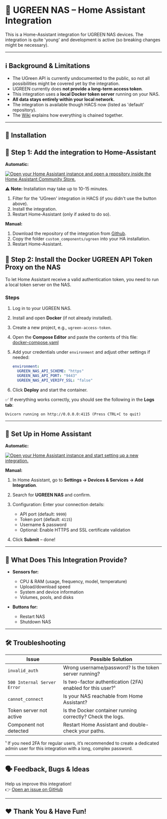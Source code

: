 # 🧩 UGREEN NAS – Home Assistant Integration

This is a Home-Assistant integration for UGREEN NAS devices.
The integration is quite 'young' and development is active (so breaking changes might be necessary).

---

## ℹ️ Background & Limitations

- The UGreen API is currently undocumented to the public, so not all possibilities might be covered yet by the integration.
- UGREEN currently does **not provide a long-term access token**.
- This integration uses a **local Docker token server** running on your NAS.
- **All data stays entirely within your local network.**
- The integration is available though HACS now (listed as 'default' repository).
- The [Wiki](https://github.com/Tom-Bom-badil/home-assistant_ugreen-nas/wiki/How-this-works) explains how everything is chained together.

---

## 🔧 Installation

## 🐳 Step 1: Add the integration to Home-Assistant

**Automatic:**

[![Open your Home Assistant instance and open a repository inside the Home Assistant Community Store.](https://my.home-assistant.io/badges/hacs_repository.svg)](https://my.home-assistant.io/redirect/hacs_repository/?owner=tom-bom-badil&repository=home-assistant_ugreen-nas&category=Integration)

⚠️ **Note:** Installation may take up to 10-15 minutes.

1. Filter for the 'UGreen' integration in HACS (if you didn't use the button above).
2. Install the integration.
3. Restart Home-Assistant (only if asked to do so).

**Manual:**

1. Download the repository of the integration from [Github](https://github.com/Tom-Bom-badil/home-assistant_ugreen-nas).
2. Copy the folder `custom_components/ugreen` into your HA installation.
3. Restart Home-Assistant.

## 🐳 Step 2: Install the Docker UGREEN API Token Proxy on the NAS

To let Home Assistant receive a valid authentication token, you need to run a local token server on the NAS.

### Steps

1. Log in to your UGREEN NAS.

2. Install and open **Docker** (if not already installed).

3. Create a new project, e.g., `ugreen-access-token`.

4. Open the **Compose Editor** and paste the contents of this file:  
   [docker-compose.yaml](https://github.com/Tom-Bom-badil/home-assistant_ugreen-nas/blob/main/addons/docker-compose.yaml)

5. Add your credentials under `environment` and adjust other settings if needed:

   ```yaml
   environment:
     UGREEN_NAS_API_SCHEME: "https"
     UGREEN_NAS_API_PORT: "9443"
     UGREEN_NAS_API_VERIFY_SSL: "false"
   ```

6. Click **Deploy** and start the container.

✅ If everything works correctly, you should see the following in the **Logs tab**:

```
Uvicorn running on http://0.0.0.0:4115 (Press CTRL+C to quit)
```

---

## 🔗 Set Up in Home Assistant

**Automatic:**

[![Open your Home Assistant instance and start setting up a new integration.](https://my.home-assistant.io/badges/config_flow_start.svg)](https://my.home-assistant.io/redirect/config_flow_start/?domain=ugreen)

**Manual:**

1. In Home Assistant, go to **Settings → Devices & Services → Add Integration**.

2. Search for **UGREEN NAS** and confirm.

3. Configuration: Enter your connection details:  
   - API port (default: `9999`)
   - Token port (default: `4115`)
   - Username & password
   - Optional: Enable HTTPS and SSL certificate validation

4. Click **Submit** – done!

---

## 🧠 What Does This Integration Provide?

- **Sensors for:**
  - CPU & RAM (usage, frequency, model, temperature)
  - Upload/download speed
  - System and device information
  - Volumes, pools, and disks

- **Buttons for:**
  - Restart NAS
  - Shutdown NAS

---

## 🛠️ Troubleshooting

| Issue                      | Possible Solution                                                     |
|----------------------------|------------------------------------------------------------------------|
| `invalid_auth`             | Wrong username/password? Is the token server running?                 |
| `500 Internal Server Error`| Is two-factor authentication (2FA) enabled for this user?¹            |
| `cannot_connect`           | Is your NAS reachable from Home Assistant?                            |
| Token server not active    | Is the Docker container running correctly? Check the logs.            |
| Component not detected     | Restart Home Assistant and double-check your paths.                   |

¹ If you need 2FA for regular users, it’s recommended to create a dedicated admin user for this integration with a long, complex password.

---

## 🗣️ Feedback, Bugs & Ideas

Help us improve this integration!  
👉 [Open an issue on GitHub](https://github.com/Tom-Bom-badil/home-assistant_ugreen-nas/issues)

---

## ❤️ Thank You & Have Fun!
